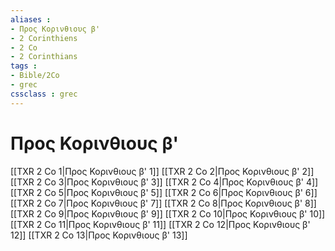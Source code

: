 ```yaml
---
aliases : 
- Προς Κορινθιους β'
- 2 Corinthiens
- 2 Co
- 2 Corinthians
tags : 
- Bible/2Co
- grec
cssclass : grec
---
```


# Προς Κορινθιους β'

[[TXR 2 Co 1|Προς Κορινθιους β' 1]]
[[TXR 2 Co 2|Προς Κορινθιους β' 2]]
[[TXR 2 Co 3|Προς Κορινθιους β' 3]]
[[TXR 2 Co 4|Προς Κορινθιους β' 4]]
[[TXR 2 Co 5|Προς Κορινθιους β' 5]]
[[TXR 2 Co 6|Προς Κορινθιους β' 6]]
[[TXR 2 Co 7|Προς Κορινθιους β' 7]]
[[TXR 2 Co 8|Προς Κορινθιους β' 8]]
[[TXR 2 Co 9|Προς Κορινθιους β' 9]]
[[TXR 2 Co 10|Προς Κορινθιους β' 10]]
[[TXR 2 Co 11|Προς Κορινθιους β' 11]]
[[TXR 2 Co 12|Προς Κορινθιους β' 12]]
[[TXR 2 Co 13|Προς Κορινθιους β' 13]]
